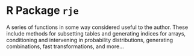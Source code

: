# R Package `rje`

A series of functions in some way considered useful to the author.  These 
include methods for subsetting tables and generating indices for arrays, 
conditioning and intervening in probability distributions, generating 
combinations, fast transformations, and more...
